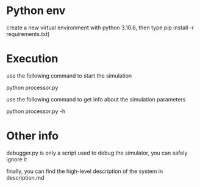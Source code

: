 # Python env

create a new virtual environment with python 3.10.6,
then type pip install -r requirements.txt)


# Execution

use the following command to start the simulation

python processor.py


use the following command to get info about the simulation parameters

python processor.py -h


# Other info

debugger.py is only a script used to debug the simulator, you can safely ignore it

finally, you can find the high-level description of the system in description.md
